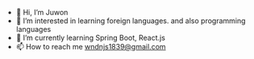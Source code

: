 - 👋 Hi, I’m Juwon
- 👀 I’m interested in learning foreign languages. and also programming languages
- 🌱 I’m currently learning Spring Boot, React.js
- 📫 How to reach me wndnjs1839@gmail.com

<!---
bidulgi99/bidulgi99 is a ✨ special ✨ repository because its `README.md` (this file) appears on your GitHub profile.
You can click the Preview link to take a look at your changes.
--->
